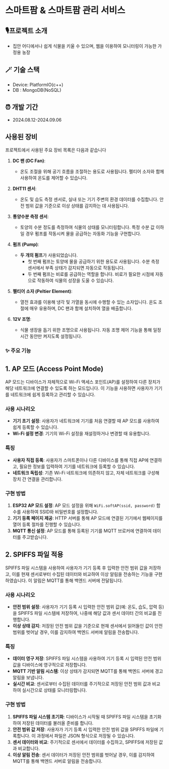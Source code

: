 # 스마트팜 & 스마트팜 관리 서비스

## 🎙️프로젝트 소개

-    집안 어디에서나 쉽게 식물을 키울 수 있으며, 웹을 이용하여 모니터링이 가능한 가정용 농장

## 🪄 기술 스택

-    Device: PlatformIO(c++)
-    DB : MongoDB(NoSQL)

## ⏰ 개발 기간

-   2024.08.12-2024.09.06

## 사용된 장비

프로젝트에서 사용된 주요 장비 목록은 다음과 같습니다

1. **DC 팬 (DC Fan)**: 
   - 온도 조절을 위해 공기 흐름을 조절하는 용도로 사용됩니다. 펠티어 소자와 함께 사용하여 온도를 제어할 수 있습니다.
   
2. **DHT11 센서**: 
   - 온도 및 습도 측정 센서로, 실내 또는 기기 주변의 환경 데이터를 수집합니다. 안전 범위 값을 기준으로 이상 상태를 감지하는 데 사용됩니다.

3. **통양수분 측정 센서**: 
   - 토양의 수분 정도를 측정하여 식물의 상태를 모니터링합니다. 특정 수분 값 이하일 경우 펌프를 작동시켜 물을 공급하는 자동화 기능을 구현합니다.

4. **펌프 (Pump)**: 
   - **두 개의 펌프**가 사용되었습니다. 
     - 첫 번째 펌프는 토양에 물을 공급하기 위한 용도로 사용됩니다. 수분 측정 센서에서 부족 상태가 감지되면 자동으로 작동됩니다.
     - 두 번째 펌프는 비료를 공급하는 역할을 합니다. 비료가 필요한 시점에 자동으로 작동하여 식물의 성장을 도울 수 있습니다.

5. **펠티어 소자 (Peltier Element)**: 
   - 열전 효과를 이용해 냉각 및 가열을 동시에 수행할 수 있는 소자입니다. 온도 조절에 매우 유용하며, DC 팬과 함께 설치하여 열을 배출합니다.

6. **12V 조명**: 
   - 식물 생장을 돕기 위한 조명으로 사용됩니다. 자동 조명 제어 기능을 통해 일정 시간 동안만 켜지도록 설정됩니다.


### ✨ 주요 기능

## 1. AP 모드 (Access Point Mode)

AP 모드는 디바이스가 자체적으로 Wi-Fi 액세스 포인트(AP)를 설정하여 다른 장치가 해당 네트워크에 연결할 수 있도록 하는 모드입니다. 이 기능을 사용하면 사용자가 기기를 네트워크에 쉽게 등록하고 관리할 수 있습니다.

### 사용 시나리오
- **기기 초기 설정**: 사용자가 네트워크에 기기를 처음 연결할 때 AP 모드를 사용하여 쉽게 등록할 수 있습니다.
- **Wi-Fi 설정 변경**: 기기의 Wi-Fi 설정을 재설정하거나 변경할 때 유용합니다.

### 특징
- **사용자 직접 등록**: 사용자가 스마트폰이나 다른 디바이스를 통해 직접 AP에 연결하고, 필요한 정보를 입력하여 기기를 네트워크에 등록할 수 있습니다.
- **네트워크 독립성**: 기존 Wi-Fi 네트워크에 의존하지 않고, 자체 네트워크를 구성해 장치 간 연결을 관리합니다.

### 구현 방법
1. **ESP32 AP 모드 설정**: AP 모드 설정을 위해 `WiFi.softAP(ssid, password)` 함수를 사용하여 SSID와 비밀번호를 설정합니다.
2. **기기 등록 페이지 제공**: HTTP 서버를 통해 AP 모드에 연결된 기기에서 웹페이지를 열어 등록 절차를 진행할 수 있습니다.
3. **MQTT 통신 설정**: AP 모드를 통해 등록된 기기를 MQTT 브로커에 연결하여 데이터를 주고받습니다.

## 2. SPIFFS 파일 적용

SPIFFS 파일 시스템을 사용하여 사용자가 기기 등록 후 입력한 안전 범위 값을 저장하고, 이를 현재 센서로부터 수집된 데이터와 비교하여 이상 알림을 전송하는 기능을 구현하였습니다. 이 알림은 MQTT를 통해 백엔드 서버에 전달됩니다.

### 사용 시나리오
- **안전 범위 설정**: 사용자가 기기 등록 시 입력한 안전 범위 값(예: 온도, 습도, 압력 등)을 SPIFFS 파일 시스템에 저장하여, 나중에 해당 값과 센서 데이터 간의 비교를 진행합니다.
- **이상 상태 감지**: 저장된 안전 범위 값을 기준으로 현재 센서에서 읽어들인 값이 안전 범위를 벗어날 경우, 이를 감지하여 백엔드 서버에 알림을 전송합니다.

### 특징
- **데이터 영구 저장**: SPIFFS 파일 시스템을 사용하여 기기 등록 시 입력된 안전 범위 값을 디바이스에 영구적으로 저장합니다.
- **MQTT 기반 알림 시스템**: 이상 상태가 감지되면 MQTT를 통해 백엔드 서버에 경고 알림을 보냅니다.
- **실시간 비교**: 센서로부터 수집된 데이터를 주기적으로 저장된 안전 범위 값과 비교하여 실시간으로 상태를 모니터링합니다.

### 구현 방법
1. **SPIFFS 파일 시스템 초기화**: 디바이스가 시작될 때 SPIFFS 파일 시스템을 초기화하여 저장된 데이터를 불러올 준비를 합니다.
2. **안전 범위 값 저장**: 사용자가 기기 등록 시 입력한 안전 범위 값을 SPIFFS 파일에 기록합니다. 이 과정에서 파일은 JSON 형식으로 저장될 수 있습니다.
3. **센서 데이터와 비교**: 주기적으로 센서에서 데이터를 수집하고, SPIFFS에 저장된 값과 비교합니다.
4. **이상 알림 전송**: 센서 데이터가 저장된 안전 범위를 벗어날 경우, 이를 감지하여 MQTT를 통해 백엔드 서버로 알림을 전송합니다.





